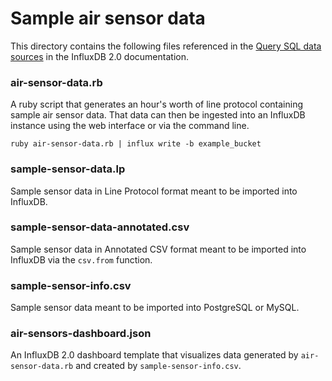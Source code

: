 # Sample air sensor data

This directory contains the following files referenced in the [Query SQL data sources](https://v2.docs.influxdata.com/v2.0/query-data/guides/sql/)
in the InfluxDB 2.0 documentation.

### air-sensor-data.rb
A ruby script that generates an hour's worth of line protocol containing sample air sensor data. That data can then be ingested into an InfluxDB instance using the web interface or via the command line.

`ruby air-sensor-data.rb | influx write -b example_bucket`

### sample-sensor-data.lp
Sample sensor data in Line Protocol format meant to be imported into InfluxDB.

### sample-sensor-data-annotated.csv
Sample sensor data in Annotated CSV format meant to be imported into InfluxDB via the `csv.from` function.

### sample-sensor-info.csv
Sample sensor data meant to be imported into PostgreSQL or MySQL.

### air-sensors-dashboard.json
An InfluxDB 2.0 dashboard template that visualizes data generated by `air-sensor-data.rb`
and created by `sample-sensor-info.csv`.
